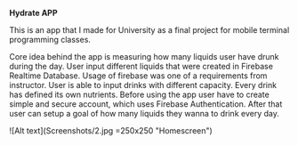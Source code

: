 **Hydrate APP**

This is an app that I made for University as a final project for mobile terminal programming classes. 

Core idea behind the app is measuring how many liquids user have drunk during the day. User input different liquids that were created in Firebase Realtime Database. Usage of firebase was one of a requirements from instructor. User is able to input drinks with different capacity. Every drink has defined its own nutrients. Before using the app user have to create simple and secure account, which uses Firebase Authentication. After that user can setup a goal of how many liquids they wanna to drink every day.

![Alt text](Screenshots/2.jpg =250x250 "Homescreen")
